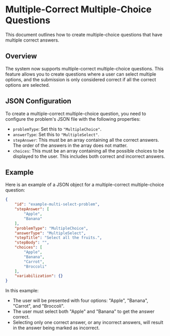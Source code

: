 # Multiple-Correct Multiple-Choice Questions

This document outlines how to create multiple-choice questions that have multiple correct answers.

## Overview

The system now supports multiple-correct multiple-choice questions. This feature allows you to create questions where a user can select multiple options, and the submission is only considered correct if all the correct options are selected.

## JSON Configuration

To create a multiple-correct multiple-choice question, you need to configure the problem's JSON file with the following properties:

- `problemType`: Set this to `"MultipleChoice"`.
- `answerType`: Set this to `"MultipleSelect"`.
- `stepAnswer`: This must be an array containing all the correct answers. The order of the answers in the array does not matter.
- `choices`: This must be an array containing all the possible choices to be displayed to the user. This includes both correct and incorrect answers.

## Example

Here is an example of a JSON object for a multiple-correct multiple-choice question:

```json
{
    "id": "example-multi-select-problem",
    "stepAnswer": [
        "Apple",
        "Banana"
    ],
    "problemType": "MultipleChoice",
    "answerType": "MultipleSelect",
    "stepTitle": "Select all the fruits.",
    "stepBody": "",
    "choices": [
        "Apple",
        "Banana",
        "Carrot",
        "Broccoli"
    ],
    "variabilization": {}
}
```

In this example:
- The user will be presented with four options: "Apple", "Banana", "Carrot", and "Broccoli".
- The user must select both "Apple" and "Banana" to get the answer correct.
- Selecting only one correct answer, or any incorrect answers, will result in the answer being marked as incorrect.
